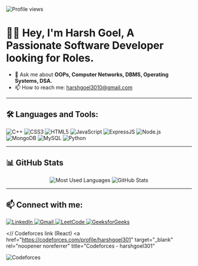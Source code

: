 <!-- Profile Views Badge -->
![Profile views](https://komarev.com/ghpvc/?username=harshg3010&label=Profile%20views&color=0e75b6&style=flat)

# 🙋‍♂️ Hey, I'm Harsh Goel, A Passionate Software Developer looking for Roles.

- 💬 Ask me about **OOPs, Computer Networks, DBMS, Operating Systems, DSA.**
- 📫 How to reach me: [harshgoel3010@gmail.com](mailto:your_email@example.com)


---

## 🛠️ Languages and Tools:

<p align="left">
  <img src="https://img.icons8.com/color/48/000000/c-plus-plus-logo.png" alt="C++"/>
  <img src="https://img.icons8.com/color/48/000000/css3.png" alt="CSS3"/>
  <img src="https://img.icons8.com/color/48/000000/html-5--v1.png" alt="HTML5"/>
  <img src="https://img.icons8.com/color/48/000000/javascript--v1.png" alt="JavaScript"/>
  <img src="https://img.icons8.com/color/48/000000/express.png" alt="ExpressJS"/>
  <img src="https://img.icons8.com/color/48/000000/nodejs.png" alt="Node.js"/>
  <img src="https://img.icons8.com/color/48/000000/mongodb.png" alt="MongoDB"/>
  <img src="https://img.icons8.com/color/48/000000/mysql-logo.png" alt="MySQL"/>
  <img src="https://img.icons8.com/color/48/000000/python.png" alt="Python"/>
</p>

---

## 📊 GitHub Stats

<!-- Replace YourUsername with your actual GitHub username -->
<p align="center">
  <img src="https://github-readme-stats.vercel.app/api/top-langs/?username=harshg3010&layout=compact&theme=radical" alt="Most Used Languages"/>
  <img src="https://github-readme-stats.vercel.app/api?username=harshg3010&show_icons=true&theme=radical" alt="GitHub Stats"/>
</p>

---

## 📫 Connect with me:

<p align="left">
  <!-- LinkedIn -->
  <a href="https://www.linkedin.com/in/harsh-goel-696159276" target="_blank">
    <img src="https://img.icons8.com/color/48/000000/linkedin.png" alt="LinkedIn" />
  </a>

  <!-- Gmail -->
  <a href="mailto:harshgoel3010@gmail.com" target="_blank">
    <img src="https://img.icons8.com/color/48/000000/gmail--v1.png" alt="Gmail" />
  </a>

  <!-- LeetCode -->
  <a href="https://leetcode.com/u/HG3010/" target="_blank">
    <img src="https://img.icons8.com/external-tal-revivo-shadow-tal-revivo/48/000000/external-level-up-your-coding-skills-and-quickly-land-a-job-logo-shadow-tal-revivo.png" alt="LeetCode" />
  </a>

  <!-- GeeksforGeeks -->
  <a href="https://auth.geeksforgeeks.org/user/harshgoifgp/" target="_blank">
    <img src="https://img.icons8.com/color/48/000000/GeeksforGeeks.png" alt="GeeksforGeeks" />
  </a>

  <// Codeforces link (React)
<a
  href="https://codeforces.com/profile/harshgoel301"
  target="_blank"
  rel="noopener noreferrer"
  title="Codeforces - harshgoel301"
>
  <img src="https://img.icons8.com/color/48/000000/codeforces.png" alt="Codeforces" />
</a>

</p>


